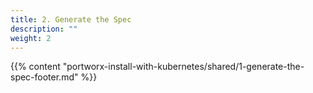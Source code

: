 ```yaml
---
title: 2. Generate the Spec
description: ""
weight: 2
---
```


{{% content "portworx-install-with-kubernetes/shared/1-generate-the-spec-footer.md" %}}
